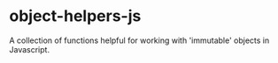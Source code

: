 # object-helpers-js
A collection of functions helpful for working with 'immutable' objects in Javascript.
